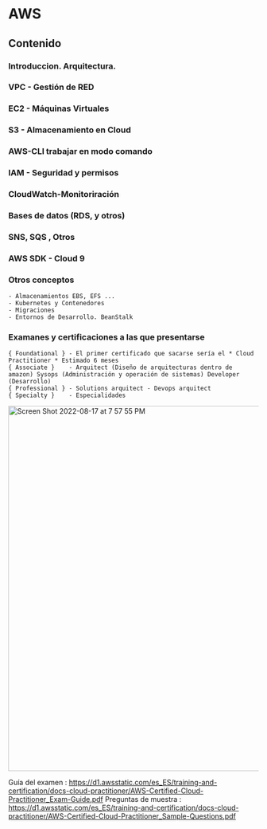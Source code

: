 # AWS

## Contenido
### Introduccion. Arquitectura.
### VPC - Gestión de RED
### EC2 - Máquinas Virtuales
### S3 - Almacenamiento en Cloud
### AWS-CLI trabajar en modo comando
### IAM - Seguridad y permisos
### CloudWatch-Monitoriración
### Bases de datos (RDS, y otros)
### SNS, SQS , Otros
### AWS SDK - Cloud 9
### Otros conceptos
    - Almacenamientos EBS, EFS ...
    - Kubernetes y Contenedores
    - Migraciones
    - Entornos de Desarrollo. BeanStalk
### Examanes y certificaciones a las que presentarse
    { Foundational } - El primer certificado que sacarse sería el * Cloud Practitioner * Estimado 6 meses
    { Associate }    - Arquitect (Diseño de arquitecturas dentro de amazon) Sysops (Administración y operación de sistemas) Developer (Desarrollo)
    { Professional } - Solutions arquitect - Devops arquitect
    { Specialty }    - Especialidades
  
<img width="733" alt="Screen Shot 2022-08-17 at 7 57 55 PM" src="https://user-images.githubusercontent.com/55221433/185209491-26e5267e-794c-4486-a30a-914cc6413110.png">

Guía del examen :
https://d1.awsstatic.com/es_ES/training-and-certification/docs-cloud-practitioner/AWS-Certified-Cloud-Practitioner_Exam-Guide.pdf
Preguntas de muestra :
https://d1.awsstatic.com/es_ES/training-and-certification/docs-cloud-practitioner/AWS-Certified-Cloud-Practitioner_Sample-Questions.pdf
